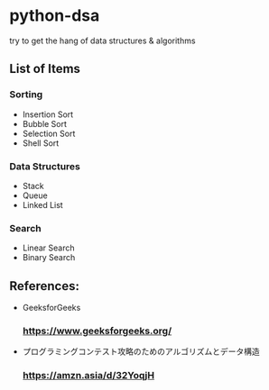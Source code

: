 # python-dsa
try to get the hang of  data structures &amp; algorithms

## List of Items

  ### Sorting
  - Insertion Sort
  - Bubble Sort
  - Selection Sort
  - Shell Sort

  ### Data Structures
  - Stack
  - Queue
  - Linked List

  ### Search
  - Linear Search
  - Binary Search


  ## References:
  - GeeksforGeeks
      ### https://www.geeksforgeeks.org/
  - プログラミングコンテスト攻略のためのアルゴリズムとデータ構造
      ### https://amzn.asia/d/32YoqjH
